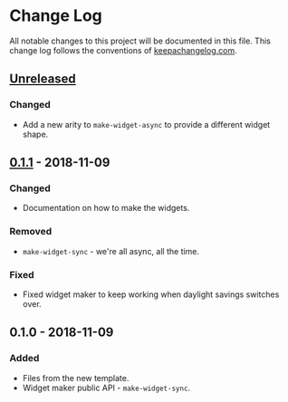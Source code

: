 # Change Log
All notable changes to this project will be documented in this file. This change log follows the conventions of [keepachangelog.com](http://keepachangelog.com/).

## [Unreleased]
### Changed
- Add a new arity to `make-widget-async` to provide a different widget shape.

## [0.1.1] - 2018-11-09
### Changed
- Documentation on how to make the widgets.

### Removed
- `make-widget-sync` - we're all async, all the time.

### Fixed
- Fixed widget maker to keep working when daylight savings switches over.

## 0.1.0 - 2018-11-09
### Added
- Files from the new template.
- Widget maker public API - `make-widget-sync`.

[Unreleased]: https://github.com/your-name/clue/compare/0.1.1...HEAD
[0.1.1]: https://github.com/your-name/clue/compare/0.1.0...0.1.1
